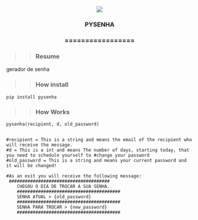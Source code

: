 
<h1 align="center">
<img src="https://img.shields.io/static/v1?label=PYSENHA%20POR&message=Bates&color=7159c1&style=flat-square&logo=ghost"/>

<h3> <p align="center">PYSENHA </p> </h3>

<h3> <p align="center"> ================= </p> </h3>

>> <h3> Resume </h3>

<p> gerador de senha </p>

>> <h3> How install </h3>

```
pip install pysenha

```
>> <h3> How Works </h3>

```
pysenha(recipient, d, old_password)


#recipient = This is a string and means the email of the recipient who will receive the message.
#d = This is a int and means The number of days, starting today, that you need to schedule yourself to #change your password
#old_password = This is a string and means your current password and it will be changed!

#As an exit you will receive the following message:
 ######################################
    CHEGOU O DIA DE TROCAR A SUA SENHA.
    #######################################
    SENHA ATUAL > {old_password}
    #######################################
    SENHA PARA TROCAR > {new_password}
    #######################################

```
    